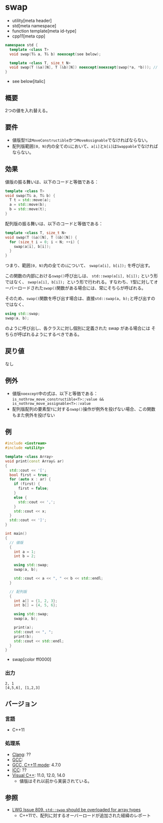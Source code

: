 # swap
* utility[meta header]
* std[meta namespace]
* function template[meta id-type]
* cpp11[meta cpp]

```cpp
namespace std {
  template <class T>
  void swap(T& a, T& b) noexcept(see below);

  template <class T, size_t N>
  void swap(T (&a)[N], T (&b)[N]) noexcept(noexcept(swap(*a, *b))); // C++11
}
```
* see below[italic]

## 概要
2つの値を入れ替える。


## 要件
- 値版型`T`は`MoveConstructible`かつ`MoveAssignable`でなければならない。
- 配列版範囲`[0, N)`内の全ての`i`において、`a[i]`と`b[i]`は`Swappable`でなければならない。


## 効果
値版の振る舞いは、以下のコードと等価である：

```cpp
template <class T>
void swap(T& a, T& b) {
  T t = std::move(a);
  a = std::move(b);
  b = std::move(t);
}
```

配列版の振る舞いは、以下のコードと等価である：
```cpp
template <class T, size_t N>
void swap(T (&a)[N], T (&b)[N]) {
  for (size_t i = 0; i < N; ++i) {
    swap(a[i], b[i]);
  }
}
```

つまり、範囲`[0, N)`内の全ての`i`について、 `swap(a[i], b[i]);` を呼び出す。

この関数の内部における`swap()`呼び出しは、 `std::swap(a[i], b[i]);` という形ではなく、 `swap(a[i], b[i]); `という形で行われる。すなわち、`T`型に対してオーバーロードされた`swap()`関数がある場合には、常にそちらが呼ばれる。

そのため、`swap()`関数を呼び出す場合は、直接`std::swap(a, b);`と呼び出すのではなく、

```cpp
using std::swap;
swap(a, b);
```

のように呼び出し、各クラスに対し個別に定義された swap がある場合には そちらが呼ばれるようにするべきである。


## 戻り値
なし


## 例外
- 値版`noexcept`中の式は、以下と等価である：`is_nothrow_move_constructible<T>::value && is_nothrow_move_assignable<T>::value`
- 配列版配列の要素型`T`に対する`swap()`操作が例外を投げない場合、この関数もまた例外を投げない


## 例
```cpp
#include <iostream>
#include <utility>

template <class Array>
void print(const Array& ar)
{
  std::cout << '[';
  bool first = true;
  for (auto x : ar) {
    if (first) {
      first = false;
    }
    else {
      std::cout << ',';
    }
    std::cout << x;
  }
  std::cout << ']';
}

int main()
{
  // 値版
  {
    int a = 1;
    int b = 2;

    using std::swap;
    swap(a, b);

    std::cout << a << ", " << b << std::endl;
  }

  // 配列版
  {
    int a[] = {1, 2, 3};
    int b[] = {4, 5, 6};

    using std::swap;
    swap(a, b);

    print(a);
    std::cout << ", ";
    print(b);
    std::cout << std::endl;
  }
}
```
* swap[color ff0000]

### 出力
```
2, 1
[4,5,6], [1,2,3]
```

## バージョン
### 言語
- C++11

### 処理系
- [Clang](/implementation.md#clang): ??
- [GCC](/implementation.md#gcc): 
- [GCC, C++11 mode](/implementation.md#gcc): 4.7.0
- [ICC](/implementation.md#icc): ??
- [Visual C++](/implementation.md#visual_cpp): 11.0, 12.0, 14.0
	- 値版はそれ以前から実装されている。

## 参照
- [LWG Issue 809. `std::swap` should be overloaded for array types](http://www.open-std.org/jtc1/sc22/wg21/docs/lwg-defects.html#809)
    - C++11で、配列に対するオーバーロードが追加された経緯のレポート


